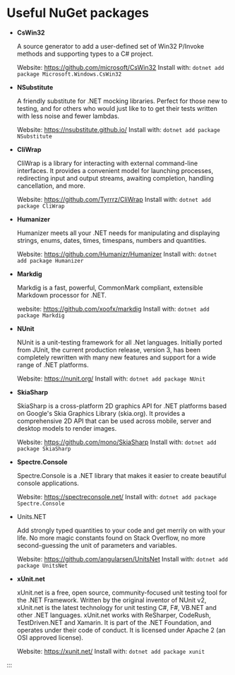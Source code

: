 # Useful NuGet packages

* **CsWin32**

    A source generator to add a user-defined set of Win32 P/Invoke methods and supporting types to a C# project.
	
	Website: https://github.com/microsoft/CsWin32
	Install with: `dotnet add package Microsoft.Windows.CsWin32`


* **NSubstitute**
	
	A friendly substitute for .NET mocking libraries. Perfect for those new to testing, and for others who would just like to to get their tests written with less noise and fewer lambdas.
	
	Website: https://nsubstitute.github.io/
	Install with: `dotnet add package NSubstitute`

* **CliWrap**

	CliWrap is a library for interacting with external command-line interfaces. It provides a convenient model for launching processes, redirecting input and output streams, awaiting completion, handling cancellation, and more.
	
	Website: https://github.com/Tyrrrz/CliWrap
	Install with: `dotnet add package CliWrap`
	
* **Humanizer**

	Humanizer meets all your .NET needs for manipulating and displaying strings, enums, dates, times, timespans, numbers and quantities.
	
	Website: https://github.com/Humanizr/Humanizer
	Install with: `dotnet add package Humanizer`
	
* **Markdig**

	Markdig is a fast, powerful, CommonMark compliant, extensible Markdown processor for .NET.
	
	website: https://github.com/xoofx/markdig
	Install with: `dotnet add package Markdig`

* **NUnit**
	
	NUnit is a unit-testing framework for all .Net languages. Initially ported from JUnit, the current production release, version 3, has been completely rewritten with many new features and support for a wide range of .NET platforms.
	
	Website: https://nunit.org/
	Install with: `dotnet add package NUnit`
	
* **SkiaSharp**

	SkiaSharp is a cross-platform 2D graphics API for .NET platforms based on Google's Skia Graphics Library (skia.org). It provides a comprehensive 2D API that can be used across mobile, server and desktop models to render images.

	Website: https://github.com/mono/SkiaSharp
	Install with: `dotnet add package SkiaSharp`
	
* **Spectre.Console**

	Spectre.Console is a .NET library that makes it easier to create beautiful console applications.
	
	Website: https://spectreconsole.net/
	Install with: `dotnet add package Spectre.Console`
	
* Units.NET

	Add strongly typed quantities to your code and get merrily on with your life. No more magic constants found on Stack Overflow, no more second-guessing the unit of parameters and variables.
	
	Website: https://github.com/angularsen/UnitsNet
	Install with: `dotnet add package UnitsNet`
	
* **xUnit.net**

	xUnit.net is a free, open source, community-focused unit testing tool for the .NET Framework. Written by the original inventor of NUnit v2, xUnit.net is the latest technology for unit testing C#, F#, VB.NET and other .NET languages. xUnit.net works with ReSharper, CodeRush, TestDriven.NET and Xamarin. It is part of the .NET Foundation, and operates under their code of conduct. It is licensed under Apache 2 (an OSI approved license). 
	
	Website: https://xunit.net/
	Install with: `dotnet add package xunit`

:::

